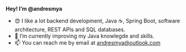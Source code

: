 **Hey! I’m @andresmya**
- :heart_eyes: I like a lot backend development, Java :coffee:, Spring Boot, software architecture, REST APIs and SQL databases.
- :muscle: I’m currently improving my Java knowlegde and skills.
- 📫 You can reach me by email at andresmya@outlook.com
